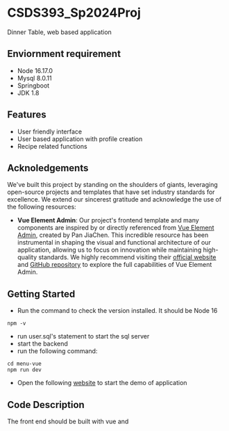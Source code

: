 # CSDS393_Sp2024Proj
Dinner Table, web based application

## Enviornment requirement
- Node 16.17.0
- Mysql 8.0.11
- Springboot
- JDK 1.8

## Features
- User friendly interface
- User based application with profile creation
- Recipe related functions

## Acknoledgements
We've built this project by standing on the shoulders of giants, leveraging open-source projects and templates that have set industry standards for excellence. We extend our sincerest gratitude and acknowledge the use of the following resources:

- **Vue Element Admin**: Our project's frontend template and many components are inspired by or directly referenced from [Vue Element Admin](https://panjiachen.github.io/vue-element-admin-site/), created by Pan JiaChen. This incredible resource has been instrumental in shaping the visual and functional architecture of our application, allowing us to focus on innovation while maintaining high-quality standards. We highly recommend visiting their [official website](https://panjiachen.github.io/vue-element-admin-site/) and [GitHub repository](https://github.com/PanJiaChen/vue-element-admin) to explore the full capabilities of Vue Element Admin.

## Getting Started
- Run the command to check the version installed. It should be Node 16
```
npm -v
```
- run user.sql's statement to start the sql server
- start the backend
- run the following command:
```
cd menu-vue
npm run dev
```
- Open the following [website](https://localhost:8088) to start the demo of application 

## Code Description
The front end should be built with vue and 
